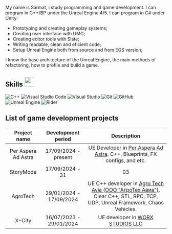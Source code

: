 My name is Sarmat, i study programming and game development.
I can program in C++/BP under the Unreal Engine 4/5.
I can program in C# under Unity:
* Prototyping and creating gameplay systems;
* Creating user interface with UMG;
* Creating editor tools with Slate;
* Writing readable, clean and eficient code;
* Setup Unreal Engine both from source and from EGS version;

I know the base architecture of the Unreal Engine, the main methods of refactoring,
how to profile and build a game.

## Skills <img src="https://user-images.githubusercontent.com/34418187/202911895-f5e9690b-9772-4c3a-8ba6-d6ad2039e3b4.gif" width="30px">
<img alt="C++" src="https://img.shields.io/badge/c++-%2300599C.svg?style=for-the-badge&logo=c%2B%2B&logoColor=white"/> <img alt="Visual Studio Code" src="https://img.shields.io/badge/VisualStudioCode-0078d7.svg?style=for-the-badge&logo=visual-studio-code&logoColor=white"/> <img alt="Visual Studio" src="https://img.shields.io/badge/VisualStudio-5C2D91.svg?style=for-the-badge&logo=visual-studio&logoColor=white"/> <img alt="Git" src="https://img.shields.io/badge/git-%23F05033.svg?style=for-the-badge&logo=git&logoColor=white"/> ![GitHub](https://img.shields.io/badge/github-%23121011.svg?style=for-the-badge&logo=github&logoColor=white) <img alt="Unreal Engine" src="https://img.shields.io/badge/unrealengine-%23313131.svg?style=for-the-badge&logo=unrealengine&logoColor=white"/> <img alt="Rider" src="https://img.shields.io/badge/Rider-000000?style=for-the-badge&logo=Rider&logoColor=white"/>

## List of game development projects
| Project name | Development period | Description |
|:------------:|:------------------:|:-----------:|
| Per Aspera Ad Astra |17/09/2024 - present| UE Developer in [Per Aspera Ad Astra](https://ad-astra-game.com). C++, Blueprints, FX configs, and etc.
| StoryMode |17/09/2024 - 31|03|2025| UE C++ developer in [StoryMode](https://www.storymode.pro/). C++, Blueprints, World Partition, Profiling, Optimization. Gold Fever MMO-RPG Game.
| AgroTech |29/01/2024 - 17/09/2024| UE C++ developer in [Agro Tech Avia (ООО "АгроТех Авиа")](https://agrotechsim.io/). Clear C++, STL, RPC, TCP, UDP, Unreal Framework, Chaos Vehicles.
| X-City |16/07/2023 - 29/01/2024| UE developer in [WORX STUDIOS LLC](https://worxstudios.com/) |
